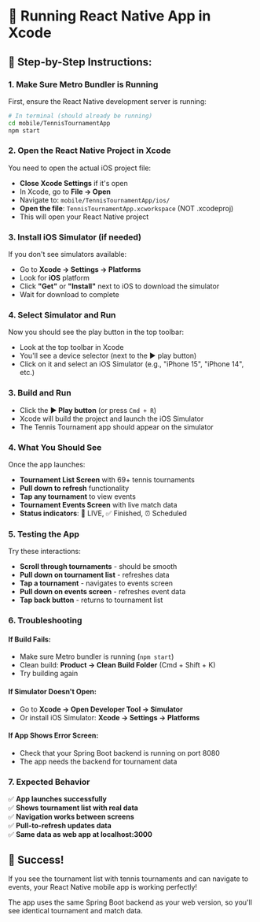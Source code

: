 # 🎾 Running React Native App in Xcode

## 📱 Step-by-Step Instructions:

### 1. **Make Sure Metro Bundler is Running**
First, ensure the React Native development server is running:
```bash
# In terminal (should already be running)
cd mobile/TennisTournamentApp
npm start
```

### 2. **Open the React Native Project in Xcode**
You need to open the actual iOS project file:
- **Close Xcode Settings** if it's open
- In Xcode, go to **File → Open**
- Navigate to: `mobile/TennisTournamentApp/ios/`
- **Open the file**: `TennisTournamentApp.xcworkspace` (NOT .xcodeproj)
- This will open your React Native project

### 3. **Install iOS Simulator (if needed)**
If you don't see simulators available:
- Go to **Xcode → Settings → Platforms**
- Look for **iOS** platform
- Click **"Get"** or **"Install"** next to iOS to download the simulator
- Wait for download to complete

### 4. **Select Simulator and Run**
Now you should see the play button in the top toolbar:
- Look at the top toolbar in Xcode
- You'll see a device selector (next to the ▶️ play button)
- Click on it and select an iOS Simulator (e.g., "iPhone 15", "iPhone 14", etc.)

### 3. **Build and Run**
- Click the **▶️ Play button** (or press `Cmd + R`)
- Xcode will build the project and launch the iOS Simulator
- The Tennis Tournament app should appear on the simulator

### 4. **What You Should See**
Once the app launches:
- **Tournament List Screen** with 69+ tennis tournaments
- **Pull down to refresh** functionality
- **Tap any tournament** to view events
- **Tournament Events Screen** with live match data
- **Status indicators**: 🔴 LIVE, ✅ Finished, ⏰ Scheduled

### 5. **Testing the App**
Try these interactions:
- **Scroll through tournaments** - should be smooth
- **Pull down on tournament list** - refreshes data
- **Tap a tournament** - navigates to events screen
- **Pull down on events screen** - refreshes event data
- **Tap back button** - returns to tournament list

### 6. **Troubleshooting**

#### **If Build Fails:**
- Make sure Metro bundler is running (`npm start`)
- Clean build: **Product → Clean Build Folder** (Cmd + Shift + K)
- Try building again

#### **If Simulator Doesn't Open:**
- Go to **Xcode → Open Developer Tool → Simulator**
- Or install iOS Simulator: **Xcode → Settings → Platforms**

#### **If App Shows Error Screen:**
- Check that your Spring Boot backend is running on port 8080
- The app needs the backend for tournament data

### 7. **Expected Behavior**
✅ **App launches successfully**  
✅ **Shows tournament list with real data**  
✅ **Navigation works between screens**  
✅ **Pull-to-refresh updates data**  
✅ **Same data as web app at localhost:3000**  

## 🎯 Success!
If you see the tournament list with tennis tournaments and can navigate to events, your React Native mobile app is working perfectly!

The app uses the same Spring Boot backend as your web version, so you'll see identical tournament and match data.